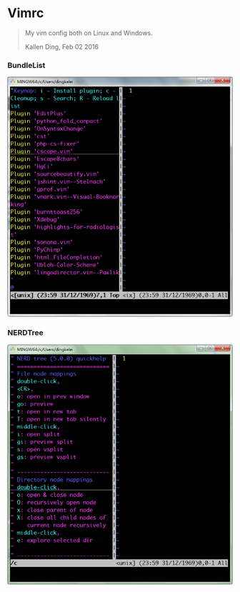 # Vimrc
> My vim config both on Linux and Windows.
> 
> Kallen Ding, Feb 02 2016

### BundleList 
![image](https://raw.githubusercontent.com/Keleir/IMGDB/master/Vimrc/BundleSearch.png "BundleList")

### NERDTree
![image](https://raw.githubusercontent.com/Keleir/IMGDB/master/Vimrc/NERDTree2.png "NERDTree")
